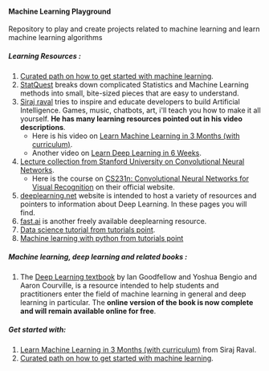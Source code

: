 #### Machine Learning Playground
Repository to play and create projects related to machine learning and learn machine learning algorithms

##### Learning Resources :
1. [Curated path on how to get started with machine learning](https://machinelearningmastery.com/start-here/).
2. [StatQuest](https://www.youtube.com/user/joshstarmer) breaks down complicated Statistics and Machine Learning methods into small, bite-sized pieces that are easy to understand.
3. [Siraj raval](https://www.youtube.com/channel/UCWN3xxRkmTPmbKwht9FuE5A/about) tries to inspire and educate developers to build Artificial Intelligence. Games, music, chatbots, art, i'll teach you how to make it all yourself. **He has many learning resources pointed out in his video descriptions**.
    - Here is his video on [Learn Machine Learning in 3 Months (with curriculum)](https://www.youtube.com/watch?v=Cr6VqTRO1v0).
    - Another video on [Learn Deep Learning in 6 Weeks](https://www.youtube.com/watch?v=_qjNH1rDLm0).
4. [Lecture collection from Stanford University on Convolutional Neural Networks](https://www.youtube.com/watch?v=vT1JzLTH4G4&list=PL3FW7Lu3i5JvHM8ljYj-zLfQRF3EO8sYv).
    - Here is the course on [CS231n: Convolutional Neural Networks for Visual Recognition](http://cs231n.stanford.edu/) on their official website.
5. [deeplearning.net](http://deeplearning.net/) website is intended to host a variety of resources and pointers to information about Deep Learning. In these pages you will find.
6. [fast.ai](https://www.fast.ai/) is another freely available deeplearning resource.
7. [Data science tutorial from tutorials point](https://www.tutorialspoint.com/python/python_data_science.htm).
8. [Machine learning with python from tutorials point](https://www.tutorialspoint.com/machine_learning_with_python/index.htm) 

##### Machine learning, deep learning and related books :
1. The [Deep Learning textbook](https://www.deeplearningbook.org/) by Ian Goodfellow and Yoshua Bengio and Aaron Courville, is a resource intended to help students and practitioners enter the field of machine learning in general and deep learning in particular. The **online version of the book is now complete and will remain available online for free**. 

##### Get started with:
1. [Learn Machine Learning in 3 Months (with curriculum)](https://www.youtube.com/watch?v=Cr6VqTRO1v0) from Siraj Raval.
2. [Curated path on how to get started with machine learning](https://machinelearningmastery.com/start-here/).

